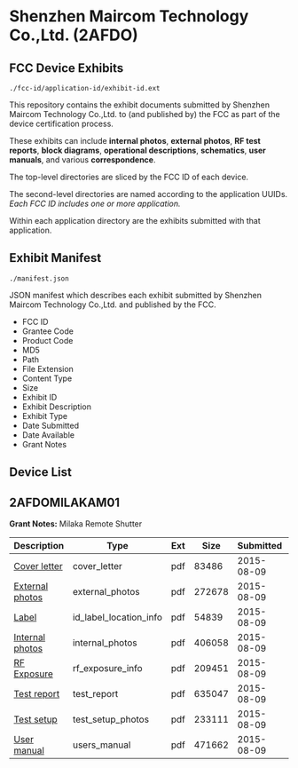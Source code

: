 # Shenzhen Maircom Technology Co.,Ltd. (2AFDO)
## FCC Device Exhibits

```
./fcc-id/application-id/exhibit-id.ext
```

This repository contains the exhibit documents submitted by Shenzhen Maircom Technology Co.,Ltd. to (and published by) the FCC as part of the device certification process.

These exhibits can include **internal photos**, **external photos**, **RF test reports**, **block diagrams**, **operational descriptions**, **schematics**, **user manuals**, and various **correspondence**.

The top-level directories are sliced by the FCC ID of each device.

The second-level directories are named according to the application UUIDs. *Each FCC ID includes one or more application.*

Within each application directory are the exhibits submitted with that application. 

## Exhibit Manifest

```
./manifest.json
```

JSON manifest which describes each exhibit submitted by Shenzhen Maircom Technology Co.,Ltd. and published by the FCC.

- FCC ID
- Grantee Code
- Product Code
- MD5
- Path
- File Extension
- Content Type
- Size
- Exhibit ID
- Exhibit Description
- Exhibit Type
- Date Submitted
- Date Available
- Grant Notes

## Device List
## 2AFDOMILAKAM01
**Grant Notes:** Milaka Remote Shutter

| Description | Type | Ext | Size | Submitted | Available |
| ----------- | ---- | --- | ---- | --------- | --------- |
| [Cover letter](2AFDOMILAKAM01/e55627d3f8334ffccd970c580804e648/2708695.pdf) | cover_letter | pdf | 83486 | 2015-08-09 | 2015-08-09 |
| [External photos](2AFDOMILAKAM01/e55627d3f8334ffccd970c580804e648/2708696.pdf) | external_photos | pdf | 272678 | 2015-08-09 | 2015-08-09 |
| [Label](2AFDOMILAKAM01/e55627d3f8334ffccd970c580804e648/2708697.pdf) | id_label_location_info | pdf | 54839 | 2015-08-09 | 2015-08-09 |
| [Internal photos](2AFDOMILAKAM01/e55627d3f8334ffccd970c580804e648/2708698.pdf) | internal_photos | pdf | 406058 | 2015-08-09 | 2015-08-09 |
| [RF Exposure](2AFDOMILAKAM01/e55627d3f8334ffccd970c580804e648/2708700.pdf) | rf_exposure_info | pdf | 209451 | 2015-08-09 | 2015-08-09 |
| [Test report](2AFDOMILAKAM01/e55627d3f8334ffccd970c580804e648/2708702.pdf) | test_report | pdf | 635047 | 2015-08-09 | 2015-08-09 |
| [Test setup](2AFDOMILAKAM01/e55627d3f8334ffccd970c580804e648/2708703.pdf) | test_setup_photos | pdf | 233111 | 2015-08-09 | 2015-08-09 |
| [User manual](2AFDOMILAKAM01/e55627d3f8334ffccd970c580804e648/2708704.pdf) | users_manual | pdf | 471662 | 2015-08-09 | 2015-08-09 |
